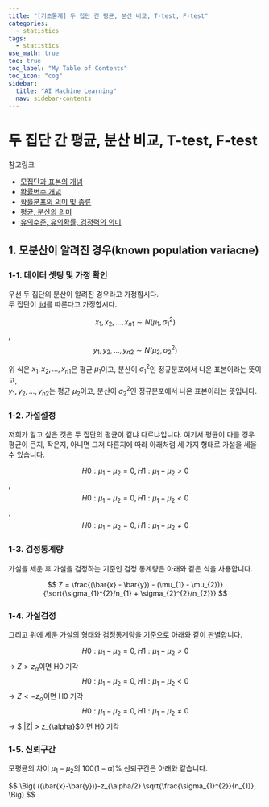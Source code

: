 ```yaml
---
title: "[기초통계] 두 집단 간 평균, 분산 비교, T-test, F-test" 
categories:
  - statistics
tags:
  - statistics
use_math: true
toc: true
toc_label: "My Table of Contents"
toc_icon: "cog"
sidebar:
  title: "AI Machine Learning"
  nav: sidebar-contents
---
```


# 두 집단 간 평균, 분산 비교, T-test, F-test

참고링크
* [모집단과 표본의 개념](https://losskatsu.github.io/statistics/population-sample/)
* [확률변수 개념](https://losskatsu.github.io/statistics/random-variable/)
* [확률분포의 의미 및 종류](https://losskatsu.github.io/statistics/prob-distribution/)
* [평균, 분산의 의미](https://losskatsu.github.io/statistics/mean-vairance/)
* [유의수준, 유의확률, 검정력의 의미](https://losskatsu.github.io/statistics/alpha-beta-test/)


## 1. 모분산이 알려진 경우(known population variacne)


### 1-1. 데이터 셋팅 및 가정 확인 

우선 두 집단의 분산이 알려진 경우라고 가정합시다.  
두 집단이 [iid](https://losskatsu.github.io/statistics/prob-distribution/)를 따른다고 가정합시다. 

$$ x_{1}, x_{2}, \dots ,x_{n1} \sim N(\mu_{1}, \sigma_{1}^{2}) $$, <br />
$$ y_{1}, y_{2}, \dots ,y_{n2} \sim N(\mu_{2}, \sigma_{2}^{2}) $$

위 식은 $x_{1}, x_{2}, \dots ,x_{n1}$은 평균 $\mu_{1}$이고, 분산이 $\sigma_{1}^{2}$인 정규분포에서 나온 표본이라는 뜻이고,  
$y_{1}, y_{2}, \dots ,y_{n2}$는 평균 $\mu_{2}$이고, 분산이 $\sigma_{2}^{2}$인 정규분포에서 나온 표본이라는 뜻입니다. 

### 1-2. 가설설정 

저희가 알고 싶은 것은 두 집단의 평균이 같냐 다르냐입니다. 
여기서 평균이 다를 경우 평균이 큰지, 작은지, 아니면 그저 다른지에 따라 아래처럼 세 가지 형태로 가설을 세울 수 있습니다. 

$$ H0: \mu_{1} - \mu_{2} = 0, H1: \mu_{1} - \mu_{2} > 0 $$, <br />
$$ H0: \mu_{1} - \mu_{2} = 0, H1: \mu_{1} - \mu_{2} < 0 $$, <br />
$$ H0: \mu_{1} - \mu_{2} = 0, H1: \mu_{1} - \mu_{2} \neq 0 $$

### 1-3. 검정통계량 

가설을 세운 후 가설을 검정하는 기준인 검정 통계량은 아래와 같은 식을 사용합니다.  

$$ Z = \frac{(\bar{x} - \bar{y}) - (\mu_{1} - \mu_{2})}{\sqrt{\sigma_{1}^{2}/n_{1} + \sigma_{2}^{2}/n_{2}}} $$

### 1-4. 가설검정 

그리고 위에 세운 가설의 형태와 검정통계량을 기준으로 아래와 같이 판별합니다.

$$ H0: \mu_{1} - \mu_{2} = 0, H1: \mu_{1} - \mu_{2} > 0 $$ -> $Z > z_{\alpha}$이면 H0 기각<br />
$$ H0: \mu_{1} - \mu_{2} = 0, H1: \mu_{1} - \mu_{2} < 0 $$ -> $Z < -z_{\alpha}$이면 H0 기각<br />
$$ H0: \mu_{1} - \mu_{2} = 0, H1: \mu_{1} - \mu_{2} \neq 0 $$ -> $ \|Z\| > z_{\alpha}$이면 H0 기각

### 1-5. 신뢰구간

모평균의 차이 $\mu_{1} - \mu_{2}$의 $100(1-\alpha)$% 신뢰구간은 아래와 같습니다.

$$ \Big( ((\bar{x}-\bar{y}))-z_{\alpha/2} \sqrt{\frac{\sigma_{1}^{2}}{n_{1}},  \Big) $$
